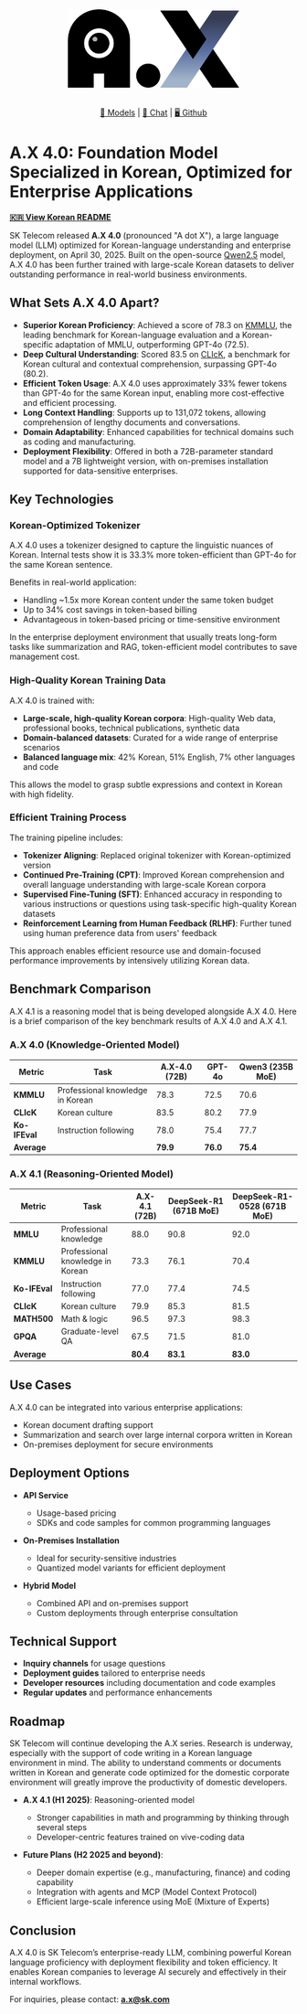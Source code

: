 <div align="center">
  <img src="./A.X_Primary.png" alt="A.X Logo" width="300"/>
</div>
<br>
<p align="center"> <a href="https://huggingface.co/collections/skt/ax-4-68637ebaa63b9cc51925e886">🤗 Models</a>   |   <a href="https://sktax.chat/chat">💬 Chat</a>   |   <a href="https://github.com/SKT-AI/A.X-4.0">🖥️ Github</a> </p>

# A.X 4.0: Foundation Model Specialized in Korean, Optimized for Enterprise Applications

[**🇰🇷 View Korean README**](README.md)

SK Telecom released **A.X 4.0** (pronounced "A dot X"), a large language model (LLM) optimized for Korean-language understanding and enterprise deployment, on April 30, 2025. Built on the open-source [Qwen2.5](https://huggingface.co/collections/Qwen/qwen25-66e81a666513e518adb90d9e) model, A.X 4.0 has been further trained with large-scale Korean datasets to deliver outstanding performance in real-world business environments.

## What Sets A.X 4.0 Apart?

- **Superior Korean Proficiency**: Achieved a score of 78.3 on [KMMLU](https://huggingface.co/datasets/HAERAE-HUB/KMMLU), the leading benchmark for Korean-language evaluation and a Korean-specific adaptation of MMLU, outperforming GPT-4o (72.5).
- **Deep Cultural Understanding**: Scored 83.5 on [CLIcK](https://huggingface.co/datasets/EunsuKim/CLIcK), a benchmark for Korean cultural and contextual comprehension, surpassing GPT-4o (80.2).
- **Efficient Token Usage**: A.X 4.0 uses approximately 33% fewer tokens than GPT-4o for the same Korean input, enabling more cost-effective and efficient processing.
- **Long Context Handling**: Supports up to 131,072 tokens, allowing comprehension of lengthy documents and conversations.
- **Domain Adaptability**: Enhanced capabilities for technical domains such as coding and manufacturing.
- **Deployment Flexibility**: Offered in both a 72B-parameter standard model and a 7B lightweight version, with on-premises installation supported for data-sensitive enterprises.

## Key Technologies

### Korean-Optimized Tokenizer

A.X 4.0 uses a tokenizer designed to capture the linguistic nuances of Korean. Internal tests show it is 33.3% more token-efficient than GPT-4o for the same Korean sentence.

Benefits in real-world application:

- Handling \~1.5x more Korean content under the same token budget
- Up to 34% cost savings in token-based billing
- Advantageous in token-based pricing or time-sensitive environment

In the enterprise deployment environment that usually treats long-form tasks like summarization and RAG, token-efficient model contributes to save management cost.

### High-Quality Korean Training Data

A.X 4.0 is trained with:

- **Large-scale, high-quality Korean corpora**: High-quality Web data, professional books, technical publications, synthetic data
- **Domain-balanced datasets**: Curated for a wide range of enterprise scenarios
- **Balanced language mix**: 42% Korean, 51% English, 7% other languages and code

This allows the model to grasp subtle expressions and context in Korean with high fidelity.

### Efficient Training Process

The training pipeline includes:

- **Tokenizer Aligning**: Replaced original tokenizer with Korean-optimized version
- **Continued Pre-Training (CPT)**: Improved Korean comprehension and overall language understanding  with large-scale Korean corpora
- **Supervised Fine-Tuning (SFT)**: Enhanced accuracy in responding to various instructions or questions using task-specific high-quality Korean datasets
- **Reinforcement Learning from Human Feedback (RLHF)**: Further tuned using human preference data from users' feedback

This approach enables efficient resource use and domain-focused performance improvements by intensively utilizing Korean data.

## Benchmark Comparison

A.X 4.1 is a reasoning model that is being developed alongside A.X 4.0. Here is a brief comparison of the key benchmark results of A.X 4.0 and A.X 4.1.

### A.X 4.0 (Knowledge-Oriented Model)

| Metric        | Task                             | A.X-4.0 (72B) | GPT-4o   | Qwen3 (235B MoE) |
| ------------- | -------------------------------- | ------------- | -------- | ---------------- |
| **KMMLU**     | Professional knowledge in Korean | 78.3          | 72.5     | 70.6             |
| **CLIcK**     | Korean culture                   | 83.5          | 80.2     | 77.9             |
| **Ko-IFEval** | Instruction following            | 78.0          | 75.4     | 77.7             |
| **Average**   |                                  | **79.9**      | **76.0** | **75.4**         |

### A.X 4.1 (Reasoning-Oriented Model)

| **Metric**    | **Task**                         | **A.X-4.1 (72B)** | **DeepSeek-R1 (671B MoE)** | **DeepSeek-R1-0528 (671B MoE)** |
| ------------- | -------------------------------- | ----------------- | -------------------------- | ------------------------------- |
| **MMLU**      | Professional knowledge           | 88.0              | 90.8                       | 92.0                            |
| **KMMLU**     | Professional knowledge in Korean | 73.3              | 76.1                       | 70.4                            |
| **Ko-IFEval** | Instruction following            | 77.0              | 77.4                       | 74.5                            |
| **CLIcK**     | Korean culture                   | 79.9              | 85.3                       | 81.5                            |
| **MATH500**   | Math & logic                     | 96.5              | 97.3                       | 98.3                            |
| **GPQA**      | Graduate-level QA                | 67.5              | 71.5                       | 81.0                            |
| **Average**   |                                  | **80.4**          | **83.1**                   | **83.0**                        |

## Use Cases

A.X 4.0 can be integrated into various enterprise applications:

- Korean document drafting support
- Summarization and search over large internal corpora written in Korean
- On-premises deployment for secure environments

## Deployment Options

- **API Service**

  - Usage-based pricing
  - SDKs and code samples for common programming languages

- **On-Premises Installation**

  - Ideal for security-sensitive industries
  - Quantized model variants for efficient deployment

- **Hybrid Model**

  - Combined API and on-premises support
  - Custom deployments through enterprise consultation

## Technical Support

- **Inquiry channels** for usage questions
- **Deployment guides** tailored to enterprise needs
- **Developer resources** including documentation and code examples
- **Regular updates** and performance enhancements

## Roadmap

SK Telecom will continue developing the A.X series. Research is underway, especially with the support of code writing in a Korean language environment in mind. The ability to understand comments or documents written in Korean and generate code optimized for the domestic corporate environment will greatly improve the productivity of domestic developers.

- **A.X 4.1 (H1 2025)**: Reasoning-oriented model

  - Stronger capabilities in math and programming by thinking through several steps
  - Developer-centric features trained on vive-coding data&#x20;

- **Future Plans (H2 2025 and beyond)**:

  - Deeper domain expertise (e.g., manufacturing, finance) and coding capability
  - Integration with agents and MCP (Model Context Protocol)
  - Efficient large-scale inference using MoE (Mixture of Experts)

## Conclusion

A.X 4.0 is SK Telecom’s enterprise-ready LLM, combining powerful Korean language proficiency with deployment flexibility and token efficiency. It enables Korean companies to leverage AI securely and effectively in their internal workflows.

For inquiries, please contact: **[a.x@sk.com](mailto\:a.x@sk.com)**

